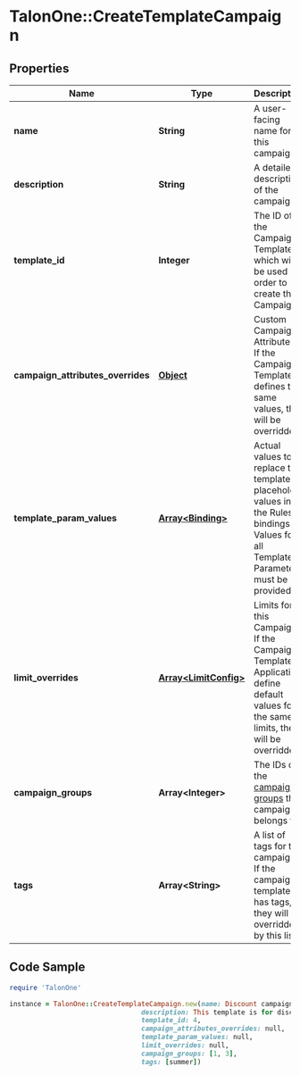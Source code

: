 # TalonOne::CreateTemplateCampaign

## Properties

Name | Type | Description | Notes
------------ | ------------- | ------------- | -------------
**name** | **String** | A user-facing name for this campaign. | 
**description** | **String** | A detailed description of the campaign. | [optional] 
**template_id** | **Integer** | The ID of the Campaign Template which will be used in order to create the Campaign. | 
**campaign_attributes_overrides** | [**Object**](.md) | Custom Campaign Attributes. If the Campaign Template defines the same values, they will be overridden. | [optional] 
**template_param_values** | [**Array&lt;Binding&gt;**](Binding.md) | Actual values to replace the template placeholder values in the Ruleset bindings. Values for all Template Parameters must be provided. | [optional] 
**limit_overrides** | [**Array&lt;LimitConfig&gt;**](LimitConfig.md) | Limits for this Campaign. If the Campaign Template or Application define default values for the same limits, they will be overridden. | [optional] 
**campaign_groups** | **Array&lt;Integer&gt;** | The IDs of the [campaign groups](https://docs.talon.one/docs/product/account/managing-campaign-groups) this campaign belongs to.  | [optional] 
**tags** | **Array&lt;String&gt;** | A list of tags for the campaign. If the campaign template has tags, they will be overridden by this list. | [optional] 

## Code Sample

```ruby
require 'TalonOne'

instance = TalonOne::CreateTemplateCampaign.new(name: Discount campaign,
                                 description: This template is for discount campaigns.,
                                 template_id: 4,
                                 campaign_attributes_overrides: null,
                                 template_param_values: null,
                                 limit_overrides: null,
                                 campaign_groups: [1, 3],
                                 tags: [summer])
```


